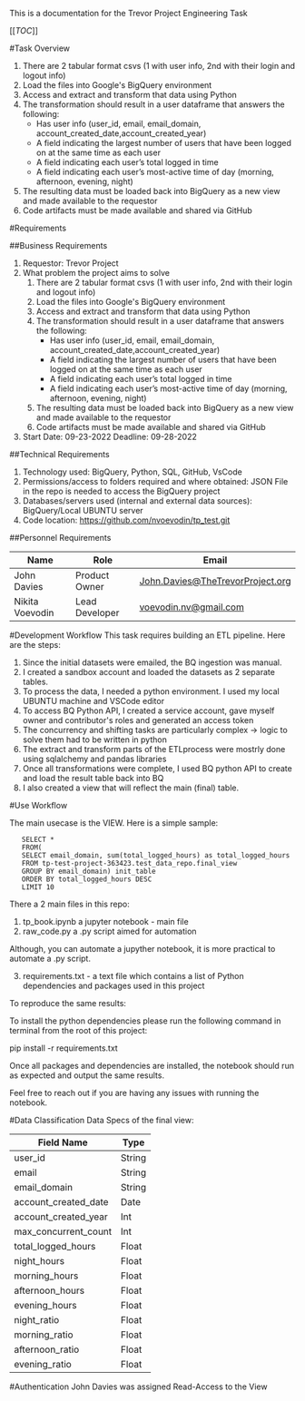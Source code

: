 This is a documentation for the Trevor Project Engineering Task

[[_TOC_]]

#Task Overview


1. There are 2 tabular format csvs (1 with user info, 2nd with their login and logout info)
2. Load the files into Google's BigQuery environment
3. Access and extract and transform that data using Python
4. The transformation should result in a user dataframe that answers the following:
    - Has user info (user_id, email, email_domain, account_created_date,account_created_year)
    - A field indicating the largest number of users that have been logged on at the same time as each user
    - A field indicating each user’s total logged in time
    - A field indicating each user’s most-active time of day (morning, afternoon, evening, night)
5. The resulting data must be loaded back into BigQuery as a new view and made available to the requestor
6. Code artifacts must be made available and shared via GitHub

#Requirements

##Business Requirements

1. Requestor: Trevor Project
2. What problem the project aims to solve
    1. There are 2 tabular format csvs (1 with user info, 2nd with their login and logout info)
    2. Load the files into Google's BigQuery environment
    3. Access and extract and transform that data using Python
    4. The transformation should result in a user dataframe that answers the following:
        - Has user info (user_id, email, email_domain, account_created_date,account_created_year)
        - A field indicating the largest number of users that have been logged on at the same time as each user
        - A field indicating each user’s total logged in time
        - A field indicating each user’s most-active time of day (morning, afternoon, evening, night)
    5. The resulting data must be loaded back into BigQuery as a new view and made available to the requestor
    6. Code artifacts must be made available and shared via GitHub
3. Start Date: 09-23-2022 Deadline: 09-28-2022

##Technical Requirements

1. Technology used: BigQuery, Python, SQL, GitHub, VsCode
2. Permissions/access to folders required and where obtained: JSON File in the repo is needed to access the BigQuery project
3. Databases/servers used (internal and external data sources): BigQuery/Local UBUNTU server
4. Code location: https://github.com/nvoevodin/tp_test.git


##Personnel Requirements

| Name | Role | Email |
|--|--|--|
| John Davies | Product Owner | John.Davies@TheTrevorProject.org |
| Nikita Voevodin | Lead Developer | voevodin.nv@gmail.com |



#Development Workflow
This task requires building an ETL pipeline. Here are the steps:
1. Since the initial datasets were emailed, the BQ ingestion was manual.
2. I created a sandbox account and loaded the datasets as 2 separate tables.
3. To process the data, I needed a python environment. I used my local UBUNTU machine and VSCode editor
4. To access BQ Python API, I created a service account, gave myself owner and contributor's roles and generated an access token
5. The concurrency and shifting tasks are particularly complex -> logic to solve them had to be written in python
6. The extract and transform parts of the ETLprocess were mostrly done using sqlalchemy and pandas libraries
7. Once all transformations were complete, I used BQ python API to create and load the result table back into BQ
8. I also created a view that will reflect the main (final) table. 

#Use Workflow

The main usecase is the VIEW. Here is a simple sample:

```
   SELECT *
   FROM( 
   SELECT email_domain, sum(total_logged_hours) as total_logged_hours
   FROM tp-test-project-363423.test_data_repo.final_view
   GROUP BY email_domain) init_table
   ORDER BY total_logged_hours DESC
   LIMIT 10

```


There a 2 main files in this repo:
1. tp_book.ipynb a jupyter notebook - main file 
2. raw_code.py a .py script aimed for automation

Although, you can automate a jupyther notebook, it is more practical to automate a .py script. 

3. requirements.txt - a text file which contains a list of Python dependencies and packages used in this project

To reproduce the same results: 

To install the python dependencies please run the following command in terminal from the root of this project: 

pip install -r requirements.txt

Once all packages and dependencies are installed, the notebook should run as expected and output the same results.

Feel free to reach out if you are having any issues with running the notebook.

#Data Classification
Data Specs of the final view:

| Field Name | Type | 
|--|--|
| user_id | String |
| email | String |
| email_domain | String |
| account_created_date | Date |
| account_created_year | Int |
| max_concurrent_count | Int |
| total_logged_hours | Float |
| night_hours | Float |
| morning_hours | Float |
| afternoon_hours | Float |
| evening_hours | Float |
| night_ratio | Float |
| morning_ratio | Float |
| afternoon_ratio | Float |
| evening_ratio | Float |


#Authentication
John Davies was assigned Read-Access to the View 

